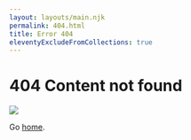 ```yaml
---
layout: layouts/main.njk
permalink: 404.html
title: Error 404
eleventyExcludeFromCollections: true
---
```

# 404 Content not found

<img src="{{ '/img/Rory_11.png' | url }}">

Go <a href="{{ '/' | url }}">home</a>.
